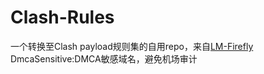 # Clash-Rules
一个转换至Clash payload规则集的自用repo，来自[LM-Firefly](https://github.com/LM-Firefly/Rules)
DmcaSensitive:DMCA敏感域名，避免机场审计
